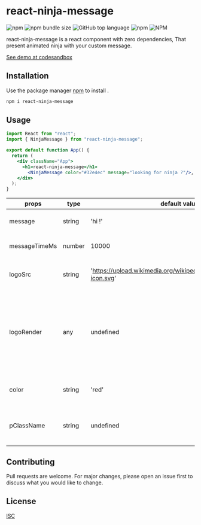 # react-ninja-message

![npm](https://img.shields.io/npm/v/react-ninja-message) ![npm bundle size](https://img.shields.io/bundlephobia/min/react-ninja-message) ![GitHub top language](https://img.shields.io/github/languages/top/orenef/react-ninja-message) ![npm](https://img.shields.io/npm/dt/react-ninja-message) ![NPM](https://img.shields.io/npm/l/react-ninja-message)

react-ninja-message is a react component with zero dependencies, That present animated ninja with your custom message.  

[See demo at codesandbox](https://okrzh.csb.app/)
## Installation

Use the package manager [npm](https://www.npmjs.com/package/react-ninja-message) to install .

```bash
npm i react-ninja-message 
```

## Usage

```jsx
import React from "react";
import { NinjaMessage } from "react-ninja-message";

export default function App() {
  return (
    <div className="App">
      <h1>react-ninja-message</h1>
        <NinjaMessage color="#32e4ec" message="looking for ninja ?"/>,
    </div>
  );
}
```

props| type | default value| info
--- | --- | --- | ---
message | string | 'hi !' | Text message to display
messageTimeMs | number | 10000 | Delay until message disappear
logoSrc | string | 'https://upload.wikimedia.org/wikipedia/commons/a/a7/React-icon.svg' | Path to logo image (50x50)
logoRender | any | undefined | use to render custom logo (limit to 50x50 container). Using this props overwrite `logoSrc` props
color | string | 'red' | Set the ninja ribbon color
pClassName | string | undefined | Advance options for replace all default style.

## Contributing
Pull requests are welcome. For major changes, please open an issue first to discuss what you would like to change.


## License
[ISC](https://choosealicense.com/licenses/isc/)
